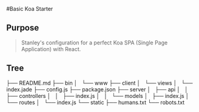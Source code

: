 #Basic Koa Starter

## Purpose
>Stanley's configuration for a perfect Koa SPA (Single Page Application) with React.

## Tree

├── README.md
├── bin
│   └── www
├── client
│   └── views
│       └── index.jade
├── config.js
├── package.json
├── server
│   ├── api
│   │   ├── controllers
│   │   ├── index.js
│   │   └── models
│   ├── index.js
│   └── routes
│       └── index.js
└── static
    ├── humans.txt
    └── robots.txt

